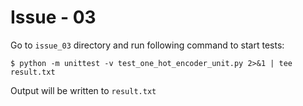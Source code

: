 # Issue - 03
Go to `issue_03` directory and run following command to start tests:
```
$ python -m unittest -v test_one_hot_encoder_unit.py 2>&1 | tee result.txt
```
Output will be written to `result.txt`
